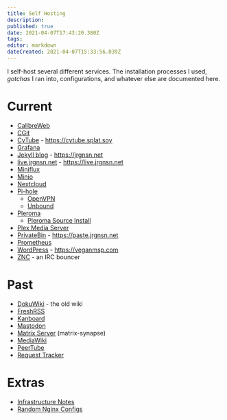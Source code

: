 ```yaml
---
title: Self Hosting
description: 
published: true
date: 2021-04-07T17:43:20.380Z
tags: 
editor: markdown
dateCreated: 2021-04-07T15:33:56.039Z
---
```


I self-host several different services. The installation processes I used, *gotchas* I ran into, configurations, and whatever else are documented here.

# Current

* [CalibreWeb](/Self_Hosting/CalibreWeb)
* [CGit](/Self_Hosting/CGit)
* [CyTube](/Self_Hosting/CyTube) - https://cytube.splat.soy
* [Grafana](/Self_Hosting/Grafana)
* [Jekyll blog](/Self_Hosting/Jekyll_blog) - https://jrgnsn.net
* [live.jrgnsn.net](/Self_Hosting/live_jrgnsn_net) - https://live.jrgnsn.net
* [Miniflux](/Self_Hosting/Miniflux)
* [Minio](/Self_Hosting/Minio)
* [Nextcloud](/Self_Hosting/Nextcloud)
* [Pi-hole](/Self_Hosting/Pi-hole)
  * [OpenVPN](/Self_Hosting/Pi-hole/OpenVPN)
  * [Unbound](/Self_Hosting/Pi-hole/Unbound)
* [Pleroma](/Self_Hosting/Pleroma)
  * [Pleroma Source Install](/Self_Hosting/Pleroma_Source_Install)
* [Plex Media Server](/Self_Hosting/Plex_Media_Server)
* [PrivateBin](/Self_Hosting/PrivateBin) - https://paste.jrgnsn.net
* [Prometheus](/Self_Hosting/Prometheus)
* [WordPress](/Self_Hosting/WordPress) - https://veganmsp.com
* [ZNC](/Self_Hosting/ZNC) - an IRC bouncer

# Past

* [DokuWiki](/Self_Hosting/DokuWiki) - the old wiki
* [FreshRSS](/Self_Hosting/FreshRSS)
* [Kanboard](/Self_Hosting/KanBoard)
* [Mastodon](/Self_Hosting/Mastodon)
* [Matrix Server](/Self_Hosting/Matrix_Server) (matrix-synapse)
* [MediaWiki](/Self_Hosting/MediaWiki)
* [PeerTube](/Self_Hosting/PeerTube)
* [Request Tracker](/Self_Hosting/Request_Tracker)

# Extras

* [Infrastructure Notes](/Self_Hosting/Infrastructure_Notes)
* [Random Nginx Configs](/Self_Hosting/Random_Nginx_Configs)